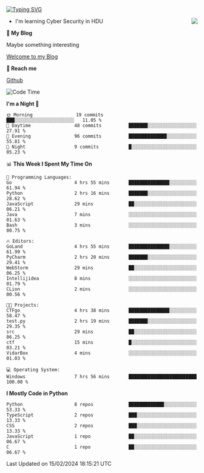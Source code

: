 [![Typing SVG](https://readme-typing-svg.herokuapp.com?font=Fira+Code&pause=1000&random=false&width=450&height=60&lines=Hello+%F0%9F%91%8B%F0%9F%8F%BB;I'm+JBNRZ)](https://git.io/typing-svg)

<a href="#">
  <img align="right" src="https://github-readme-stats.vercel.app/api?username=JBNRZ&show_icons=true&bg_color=15,f2f7fd,E0EAFC" />
</a>

- I'm learning Cyber Security in HDU

 **🌱 My Blog**

Maybe something interesting

[Welcome to my Blog](https://jbnrz.com.cn/)

 **💬 Reach me** 

[Github](https://github.com/JBNRZ)


<!--START_SECTION:waka-->
![Code Time](http://img.shields.io/badge/Code%20Time-321%20hrs%2040%20mins-blue)

**I'm a Night 🦉** 

```text
🌞 Morning                19 commits          ███░░░░░░░░░░░░░░░░░░░░░░   11.05 % 
🌆 Daytime                48 commits          ███████░░░░░░░░░░░░░░░░░░   27.91 % 
🌃 Evening                96 commits          ██████████████░░░░░░░░░░░   55.81 % 
🌙 Night                  9 commits           █░░░░░░░░░░░░░░░░░░░░░░░░   05.23 % 
```


📊 **This Week I Spent My Time On** 

```text
💬 Programming Languages: 
Go                       4 hrs 55 mins       ███████████████░░░░░░░░░░   61.94 % 
Python                   2 hrs 16 mins       ███████░░░░░░░░░░░░░░░░░░   28.62 % 
JavaScript               29 mins             ██░░░░░░░░░░░░░░░░░░░░░░░   06.21 % 
Java                     7 mins              ░░░░░░░░░░░░░░░░░░░░░░░░░   01.63 % 
Bash                     3 mins              ░░░░░░░░░░░░░░░░░░░░░░░░░   00.75 % 

🔥 Editors: 
GoLand                   4 hrs 55 mins       ███████████████░░░░░░░░░░   61.99 % 
PyCharm                  2 hrs 20 mins       ███████░░░░░░░░░░░░░░░░░░   29.41 % 
WebStorm                 29 mins             ██░░░░░░░░░░░░░░░░░░░░░░░   06.25 % 
Intellijidea             8 mins              ░░░░░░░░░░░░░░░░░░░░░░░░░   01.79 % 
CLion                    2 mins              ░░░░░░░░░░░░░░░░░░░░░░░░░   00.56 % 

🐱‍💻 Projects: 
CTFgo                    4 hrs 38 mins       ███████████████░░░░░░░░░░   58.47 % 
test.py                  2 hrs 19 mins       ███████░░░░░░░░░░░░░░░░░░   29.35 % 
src                      29 mins             ██░░░░░░░░░░░░░░░░░░░░░░░   06.25 % 
ctf                      15 mins             █░░░░░░░░░░░░░░░░░░░░░░░░   03.21 % 
VidarBox                 4 mins              ░░░░░░░░░░░░░░░░░░░░░░░░░   01.03 % 

💻 Operating System: 
Windows                  7 hrs 56 mins       █████████████████████████   100.00 % 
```

**I Mostly Code in Python** 

```text
Python                   8 repos             █████████████░░░░░░░░░░░░   53.33 % 
TypeScript               2 repos             ███░░░░░░░░░░░░░░░░░░░░░░   13.33 % 
CSS                      2 repos             ███░░░░░░░░░░░░░░░░░░░░░░   13.33 % 
JavaScript               1 repo              ██░░░░░░░░░░░░░░░░░░░░░░░   06.67 % 
C                        1 repo              ██░░░░░░░░░░░░░░░░░░░░░░░   06.67 % 
```




 Last Updated on 15/02/2024 18:15:21 UTC
<!--END_SECTION:waka-->
